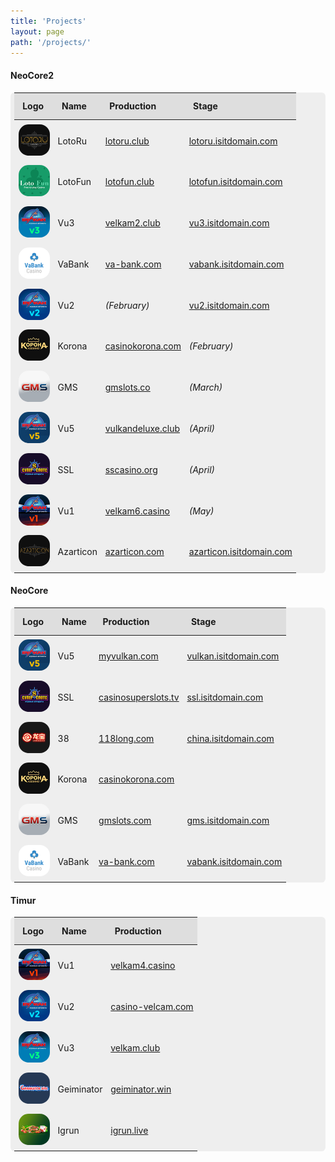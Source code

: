 ```yaml
---
title: 'Projects'
layout: page
path: '/projects/'
---
```


<style>
    table {
        background: #eee;
        border-collapse: collapse;
        border-radius: 0.4rem;
        padding: 0 .4rem;
        width: 100%;
    }
    th, td {
        padding: 0 .4rem;
    }
    td {
        padding: .4rem;
    }
    th {
        background: #dedede;
        padding: .8rem;
    }
    td img {
        width: 50px;
        border-radius: 1rem;
    }
</style>

#### NeoCore2

|Logo|Name|Production|Stage|
|:---|:---|:---|:---|
|![](lotoru.png)|LotoRu|[lotoru.club](http://lotoru.club)|[lotoru.isitdomain.com](http://lotoru.isitdomain.com)|
|![](projects-lotofun.png)|LotoFun|[lotofun.club](http://lotofun.club)|[lotofun.isitdomain.com](http://lotofun.isitdomain.com)|
|![](projects-vu3.png)|Vu3|[velkam2.club](https://velkam2.club)|[vu3.isitdomain.com](http://vu3.isitdomain.com)|
|![](projects-vabank.png)|VaBank|[va-bank.com](https://va-bank.com)|[vabank.isitdomain.com](http://vabank.isitdomain.com)|
|![](projects-vu2.png)|Vu2|_(February)_|[vu2.isitdomain.com](http://vu2.isitdomain.com)|
|![](projects-korona.png)|Korona|[casinokorona.com](https://casinokorona.com)|_(February)_|
|![](projects-gms.png)|GMS|[gmslots.co](https://gmslots.co)|_(March)_|
|![](projects-vu5.png)|Vu5|[vulkandeluxe.club](https://vulkandeluxe.club)|_(April)_|
|![](projects-ssl.png)|SSL|[sscasino.org](https://sscasino.org)|_(April)_|
|![](projects-vu1.png)|Vu1|[velkam6.casino](https://velkam6.casino)|_(May)_|
|![](projects-azarticon.png)|Azarticon|[azarticon.com](http://azarticon.com)|[azarticon.isitdomain.com](http://azarticon.isitdomain.com/)|

#### NeoCore

|Logo|Name|Production|Stage|
|:---|:---|:---|:---|
|![](projects-vu5.png)|Vu5|[myvulkan.com](https://myvulkan.com)|[vulkan.isitdomain.com](http://vulkan.isitdomain.com)|
|![](projects-ssl.png)|SSL|[casinosuperslots.tv](https://casinosuperslots.tv)|[ssl.isitdomain.com](http://ssl.isitdomain.com)|
|![](projects-longbao.png)|38|[118long.com](http://118long.com)|[china.isitdomain.com](http://china.isitdomain.com)|
|![](projects-korona.png)|Korona|[casinokorona.com](http://casinokorona.com)||
|![](projects-gms.png)|GMS|[gmslots.com](http://www.gmslots.com)|[gms.isitdomain.com](http://gms.isitdomain.com)|
|![](projects-vabank.png)|VaBank|[va-bank.com](http://va-bank.com)|[vabank.isitdomain.com](http://vabank.isitdomain.com)|

#### Timur

|Logo|Name|Production|
|:---|:---|:---|
|![](projects-vu1.png)|Vu1|[velkam4.casino](http://velkam4.casino)|
|![](projects-vu2.png)|Vu2|[casino-velcam.com](http://casino-velcam.com)|
|![](projects-vu3.png)|Vu3|[velkam.club](http://velkam.club)|
|![](projects-gaminator.png)|Geiminator|[geiminator.win](http://geiminator.win)|
|![](projects-igrun.png)|Igrun|[igrun.live](http://igrun.live)|
